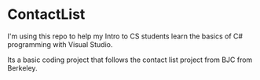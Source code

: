 # ContactList
I'm using this repo to help my Intro to CS students learn the basics of C# programming with Visual Studio.

Its a basic coding project that follows the contact list project from BJC from Berkeley.
